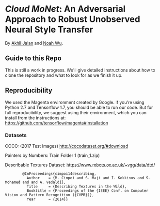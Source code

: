 # *Cloud MoNet*: An Adversarial Approach to Robust Unobserved Neural Style Transfer

By [Akhil Jalan](https://github.com/akhiljalan/) and [Noah Wu](https://github.com/N0ahW).

## Guide to this Repo

This is still a work in progress. We'll give detailed instructions about how to clone the repository and what to look for as we finish it up.

## Reproducibility

We used the Magenta environment created by Google. If you're using Python 2.7 and Tensorflow 1.7, you should be able to run our code. But for full reproducibility, we suggest using their environment, which you can install from the instructions at: https://github.com/tensorflow/magenta#installation

### Datasets

COCO:  (2017 Test Images)
http://cocodataset.org/#download


Painters by Numbers: Train Folder 1 (train_1.zip)

Describable Textures Dataset:
https://www.robots.ox.ac.uk/~vgg/data/dtd/

```
	    @InProceedings{cimpoi14describing,
	      Author    = {M. Cimpoi and S. Maji and I. Kokkinos and S. Mohamed and and A. Vedaldi},
	      Title     = {Describing Textures in the Wild},
	      Booktitle = {Proceedings of the {IEEE} Conf. on Computer Vision and Pattern Recognition ({CVPR})},
	      Year      = {2014}}
```